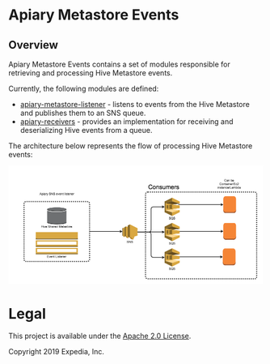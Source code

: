 # Apiary Metastore Events

##  Overview
Apiary Metastore Events contains a set of modules responsible for retrieving and processing Hive Metastore events.

Currently, the following modules are defined:
 - [apiary-metastore-listener](apiary-metastore-listener) - listens to events from the Hive Metastore and publishes them to an SNS queue.
 - [apiary-receivers](apiary-receivers) - provides an implementation for receiving and deserializing Hive events from a queue.
 
The architecture below represents the flow of processing Hive Metastore events:

![Apiary Metastore Events Architecture.](images/Apiary_metastore_events_architecture.png  "Apiary SNS event listener.")

# Legal
This project is available under the [Apache 2.0 License](http://www.apache.org/licenses/LICENSE-2.0.html).

Copyright 2019 Expedia, Inc.
